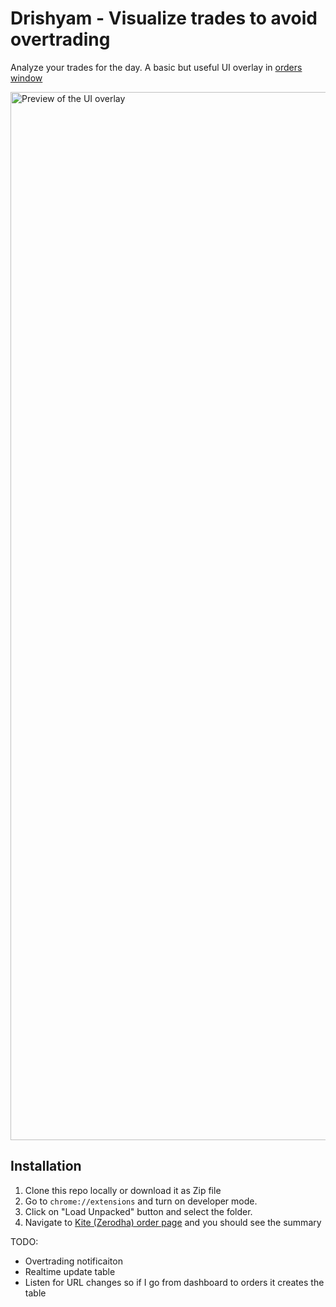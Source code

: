 # Drishyam - Visualize trades to avoid overtrading
Analyze your trades for the day. A basic but useful UI overlay in [orders window](https://kite.zerodha.com/orders) 

<img width="1677" alt="Preview of the UI overlay" src="https://github.com/ArnavPuri/drishyam-trades/assets/4078339/8085c22d-4bfe-4fe3-bccd-5907e455f97c">


## Installation
1. Clone this repo locally or download it as Zip file
2. Go to `chrome://extensions` and turn on developer mode.
3. Click on "Load Unpacked" button and select the folder.
4. Navigate to [Kite (Zerodha) order page](https://kite.zerodha.com/orders) and you should see the summary

TODO:
- Overtrading notificaiton
- Realtime update table
- Listen for URL changes so if I go from dashboard to orders it creates the table
